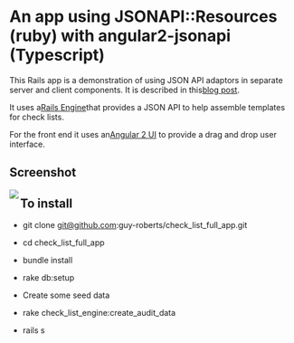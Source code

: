 # An app using JSONAPI::Resources (ruby) with angular2-jsonapi (Typescript)

This Rails app is a demonstration of using JSON API adaptors in separate server and client
components.  It is described in this[blog post](http://blog.guyroberts.co.uk/app-designing-mobile-audits-check-lists/).


It uses a[Rails Engine](https://github.com/guy-roberts/check_list_engine)that provides
a JSON API to help assemble templates for check lists. 

For the front end it uses an[Angular 2 UI](https://github.com/guy-roberts/check_list_angular_ui)
to provide a drag and drop user interface.


## Screenshot

<img align="left"  src="https://github.com/guy-roberts/check_list_full_app/images/Screenshot.png">


## To install

* git clone git@github.com:guy-roberts/check_list_full_app.git
 
* cd check_list_full_app
 
* bundle install
 
* rake db:setup
 
* Create some seed data
 
* rake check_list_engine:create_audit_data
 
* rails s
